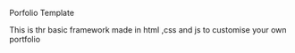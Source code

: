 Porfolio Template

  This is thr basic framework made in html ,css and js to customise your own portfolio
